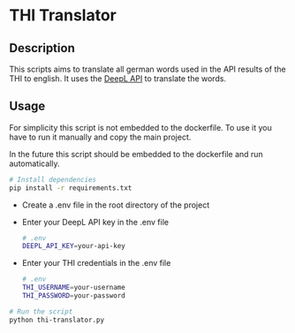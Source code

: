 # THI Translator

## Description

This scripts aims to translate all german words used in the API results of the THI to english. It uses the [DeepL API](https://www.deepl.com/docs-api/) to translate the words.

## Usage

For simplicity this script is not embedded to the dockerfile. To use it you have to run it manually and copy the main project.

In the future this script should be embedded to the dockerfile and run automatically.

```bash
# Install dependencies
pip install -r requirements.txt
```

- Create a .env file in the root directory of the project
- Enter your DeepL API key in the .env file

    ```bash
    # .env
    DEEPL_API_KEY=your-api-key
    ```

- Enter your THI credentials in the .env file

    ```bash
    # .env
    THI_USERNAME=your-username
    THI_PASSWORD=your-password
    ```

```bash
# Run the script
python thi-translator.py
```
